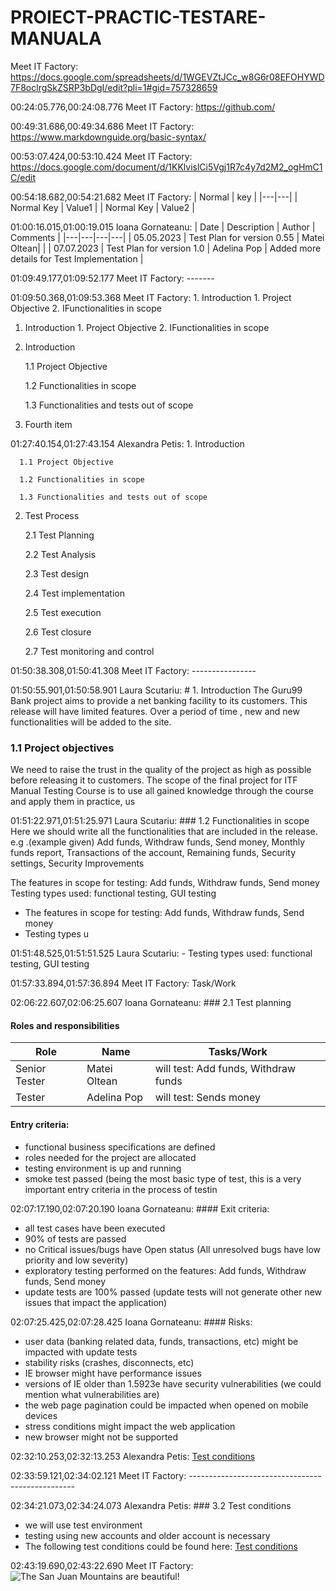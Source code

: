 # PROIECT-PRACTIC-TESTARE-MANUALA

Meet IT Factory: https://docs.google.com/spreadsheets/d/1WGEVZtJCc_w8G6r08EFOHYWD7F8oclrgSkZSRP3bDgI/edit?pli=1#gid=757328659

00:24:05.776,00:24:08.776
Meet IT Factory: https://github.com/

00:49:31.686,00:49:34.686
Meet IT Factory: https://www.markdownguide.org/basic-syntax/

00:53:07.424,00:53:10.424
Meet IT Factory: https://docs.google.com/document/d/1KKlvislCi5Vgj1R7c4y7d2M2_ogHmC1C/edit

00:54:18.682,00:54:21.682
Meet IT Factory: | Normal  | key  |
|---|---|
| Normal Key | Value1 |
| Normal Key | Value2 |

01:00:16.015,01:00:19.015
Ioana Gornateanu: | Date  | Description  | Author | Comments | 
|---|---|---|---|
| 05.05.2023 | Test Plan for version 0.55 | Matei Oltean|   |
| 07.07.2023 | Test Plan for version 1.0 | Adelina Pop | Added more details for Test Implementation |

01:09:49.177,01:09:52.177
Meet IT Factory: -------

01:09:50.368,01:09:53.368
Meet IT Factory: 1. Introduction
        1. Project Objective 
        2. IFunctionalities in scope

1. Introduction
        1. Project Objective 
        2. IFunctionalities in scope

1. Introduction
     
      1.1 Project Objective
     
      1.2 Functionalities in scope
     
      1.3 Functionalities and tests out of scope
4. Fourth item

01:27:40.154,01:27:43.154
Alexandra Petis: 1. Introduction
     
      1.1 Project Objective
     
      1.2 Functionalities in scope
     
      1.3 Functionalities and tests out of scope
  2. Test Process
      
      2.1 Test Planning
     
      2.2 Test Analysis
     
      2.3 Test design
     
      2.4 Test implementation

      2.5 Test execution

      2.6 Test closure

      2.7 Test monitoring and control

01:50:38.308,01:50:41.308
Meet IT Factory: ----------------

01:50:55.901,01:50:58.901
Laura Scutariu: #  1. Introduction
The Guru99 Bank project aims to provide a net banking facility to its customers.
This release will have limited features. Over a period of time , new and new functionalities will be added to the site.

### 1.1 Project objectives
We need to raise the trust in the quality of the project as high as possible before releasing it to customers.
The scope of the final project for ITF Manual Testing Course is to use all gained knowledge through the course and apply them in practice, us

01:51:22.971,01:51:25.971
Laura Scutariu: ### 1.2 Functionalities in scope
Here we should write all the functionalities that are included in the release.
e.g .(example given) Add funds, Withdraw funds, Send money, Monthly funds report, Transactions of the account, Remaining funds, Security settings, Security Improvements

The features in scope for testing: Add funds, Withdraw funds, Send money
Testing types used: functional testing, GUI testing

- The features in scope for testing: Add funds, Withdraw funds, Send money
- Testing types u

01:51:48.525,01:51:51.525
Laura Scutariu: - Testing types used: functional testing, GUI testing

01:57:33.894,01:57:36.894
Meet IT Factory: Task/Work

02:06:22.607,02:06:25.607
Ioana Gornateanu: ### 2.1 Test planning

#### Roles and responsibilities

| Role | Name | Tasks/Work |
|---|---|---|
| Senior Tester | Matei Oltean | will test: Add funds, Withdraw funds |
| Tester | Adelina Pop | will test: Sends money |

#### Entry criteria:

-	functional business specifications are defined
-	roles needed for the project are allocated
-	testing environment is up and running
-	smoke test passed (being the most basic type of test, this is a very important entry criteria in the process of testin

02:07:17.190,02:07:20.190
Ioana Gornateanu: #### Exit criteria:

-	all test cases have been executed 
-	90% of tests are passed
-	no Critical issues/bugs have Open status (All unresolved bugs have low priority and low severity)
-	exploratory testing performed on the features: Add funds, Withdraw funds, Send money
-	update tests are 100% passed (update tests will not generate other new issues that impact the application)

02:07:25.425,02:07:28.425
Ioana Gornateanu: #### Risks:

-	user data (banking related data, funds, transactions, etc) might be impacted with update tests
-	stability risks (crashes, disconnects, etc)
-	IE browser might have performance issues
-	versions of IE older than 1.5923e have security vulnerabilities (we could mention what vulnerabilities are)
-	the web page pagination could be impacted when opened on mobile devices
-	stress conditions might impact the web application
-	new browser might not be supported

02:32:10.253,02:32:13.253
Alexandra Petis: [Test conditions]( https://github.com/AlexandraPetis/Proiect-testare-manuala/blob/main/Sedinta%201_Introducere%20in%20programare.pdf )

02:33:59.121,02:34:02.121
Meet IT Factory: -------------------------------------------------

02:34:21.073,02:34:24.073
Alexandra Petis: ### 3.2 Test conditions
  
-  we will use test environment
- testing using new accounts and older account is necessary
- The following test conditions could be found here: [Test conditions]( https://github.com/AlexandraPetis/Proiect-testare-manuala/blob/main/Sedinta%201_Introducere%20in%20programare.pdf )

02:43:19.690,02:43:22.690
Meet IT Factory: ![The San Juan Mountains are beautiful!](/assets/images/san-juan-mountains.jpg "San Juan Mountains")
